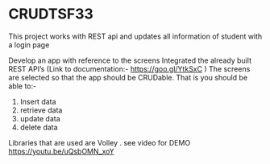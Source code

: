 # CRUDTSF33

This project works with REST api and updates all information of student with a login page


Develop an app with reference to the screens 
Integrated the already built REST API’s (Link to documentation:- https://goo.gl/YtkSxC )
The screens are selected so that the app should be CRUDable.
That is you should be able to:-
1. Insert data
2. retrieve data
3. update data
4. delete data

Libraries that are used are Volley .
see video for DEMO
https://youtu.be/uQsbOMN_xoY
